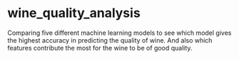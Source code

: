 # wine_quality_analysis

Comparing five different machine learning models to see which model gives the highest accuracy in predicting the quality of wine. And also which features contribute the most for the wine to be of good quality.
